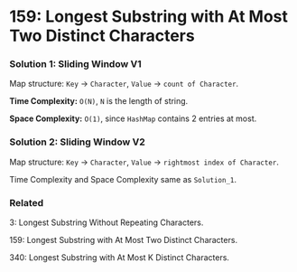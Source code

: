 # 159: Longest Substring with At Most Two Distinct Characters

### Solution 1: Sliding Window V1
Map structure: `Key` -> `Character`, `Value` -> `count of Character`.

**Time Complexity:** `O(N)`, `N` is the length of string.

**Space Complexity:** `O(1)`, since `HashMap` contains 2 entries at most.

### Solution 2: Sliding Window V2
Map structure: `Key` -> `Character`, `Value` -> `rightmost index of Character`.

Time Complexity and Space Complexity same as `Solution_1`.

### Related
3: Longest Substring Without Repeating Characters.

159: Longest Substring with At Most Two Distinct Characters.

340: Longest Substring with At Most K Distinct Characters.
